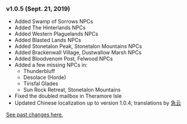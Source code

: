 ### v1.0.5 (Sept. 21, 2019)
* Added Swamp of Sorrows NPCs
* Added The Hinterlands NPCs
* Added Western Plaguelands NPCs
* Added Blasted Lands NPCs
* Added Stonetalon Peak, Stonetalon Mountains NPCs
* Added Brackenwall Village, Dustwallow Marsh NPCs
* Added Bloodvenom Post, Felwood NPCs
* Added a few missing NPCs in:
  * Thunderbluff
  * Desolace (Horde)
  * Tirisfal Glades
  * Sun Rock Retreat, Stonetalon Mountains
* Fixed the doubled mailbox in Theramore Isle
* Updated Chinese localization up to version 1.0.4; translations by [急云](https://www.curseforge.com/members/q09q09)

[See past changes here.](https://bitbucket.org/jsiebert9/townsfolk-tracker/src/master/changehistory.md)
